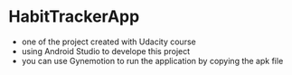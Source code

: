 # HabitTrackerApp
- one of the project created with Udacity course 
- using Android Studio to develope this project 
- you can use Gynemotion to run the application by copying the apk file 
